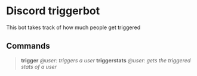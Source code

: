 # Discord triggerbot
This bot takes track of how much people get triggered

## Commands
> **trigger** *@user: triggers a user*
> **triggerstats** *@user: gets the triggered stats of a user*